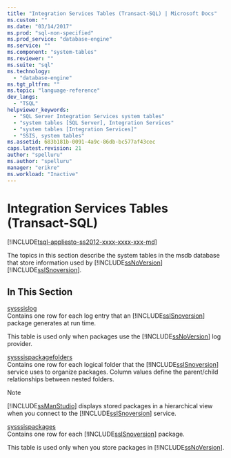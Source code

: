 ```yaml
---
title: "Integration Services Tables (Transact-SQL) | Microsoft Docs"
ms.custom: ""
ms.date: "03/14/2017"
ms.prod: "sql-non-specified"
ms.prod_service: "database-engine"
ms.service: ""
ms.component: "system-tables"
ms.reviewer: ""
ms.suite: "sql"
ms.technology: 
  - "database-engine"
ms.tgt_pltfrm: ""
ms.topic: "language-reference"
dev_langs: 
  - "TSQL"
helpviewer_keywords: 
  - "SQL Server Integration Services system tables"
  - "system tables [SQL Server], Integration Services"
  - "system tables [Integration Services]"
  - "SSIS, system tables"
ms.assetid: 683b181b-0091-4a9c-86db-bc577af43cec
caps.latest.revision: 21
author: "spelluru"
ms.author: "spelluru"
manager: "erikre"
ms.workload: "Inactive"
---
```

# Integration Services Tables (Transact-SQL)
[!INCLUDE[tsql-appliesto-ss2012-xxxx-xxxx-xxx-md](../../includes/tsql-appliesto-ss2012-xxxx-xxxx-xxx-md.md)]

  The topics in this section describe the system tables in the msdb database that store information used by [!INCLUDE[ssNoVersion](../../includes/ssnoversion-md.md)] [!INCLUDE[ssISnoversion](../../includes/ssisnoversion-md.md)].  
  
## In This Section  
 [sysssislog](../../relational-databases/system-tables/sysssislog-transact-sql.md)  
 Contains one row for each log entry that an [!INCLUDE[ssISnoversion](../../includes/ssisnoversion-md.md)] package generates at run time.  
  
 This table is used only when packages use the [!INCLUDE[ssNoVersion](../../includes/ssnoversion-md.md)] log provider.  
  
 [sysssispackagefolders](../../relational-databases/system-tables/sysssispackagefolders-transact-sql.md)  
 Contains one row for each logical folder that the [!INCLUDE[ssISnoversion](../../includes/ssisnoversion-md.md)] service uses to organize packages. Column values define the parent/child relationships between nested folders.  
  
> [!NOTE]  
>  [!INCLUDE[ssManStudio](../../includes/ssmanstudio-md.md)] displays stored packages in a hierarchical view when you connect to the [!INCLUDE[ssISnoversion](../../includes/ssisnoversion-md.md)] service.  
  
 [sysssispackages](../../relational-databases/system-tables/sysssispackages-transact-sql.md)  
 Contains one row for each [!INCLUDE[ssISnoversion](../../includes/ssisnoversion-md.md)] package.  
  
 This table is used only when you store packages in [!INCLUDE[ssNoVersion](../../includes/ssnoversion-md.md)].  
  
  
